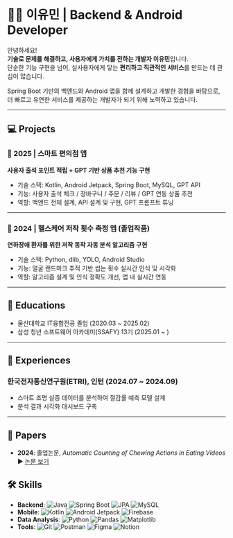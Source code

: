 # 🙋‍♂️ 이유민 | Backend & Android Developer

안녕하세요!  
**기술로 문제를 해결하고, 사용자에게 가치를 전하는 개발자 이유민**입니다.  
단순한 기능 구현을 넘어, 실사용자에게 닿는 **편리하고 직관적인 서비스**를 만드는 데 관심이 많습니다.

Spring Boot 기반의 백엔드와 Android 앱을 함께 설계하고 개발한 경험을 바탕으로,  
더 빠르고 유연한 서비스를 제공하는 개발자가 되기 위해 노력하고 있습니다.

---

## 💻 Projects

### 🛒 2025 | 스마트 편의점 앱
**사용자 출석 포인트 적립 + GPT 기반 상품 추천 기능 구현**

- 기술 스택: Kotlin, Android Jetpack, Spring Boot, MySQL, GPT API
- 기능: 사용자 출석 체크 / 장바구니 / 주문 / 리뷰 / GPT 연동 상품 추천
- 역할: 백엔드 전체 설계, API 설계 및 구현, GPT 프롬프트 튜닝

---

### 🦷 2024 | 헬스케어 저작 횟수 측정 앱 (졸업작품)
**연하장애 환자를 위한 저작 동작 자동 분석 알고리즘 구현**

- 기술 스택: Python, dlib, YOLO, Android Studio
- 기능: 얼굴 랜드마크 추적 기반 씹는 횟수 실시간 인식 및 시각화
- 역할: 알고리즘 설계 및 인식 정확도 개선, 앱 내 실시간 연동

---

## 🏫 Educations

- 울산대학교 IT융합전공 졸업 (2020.03 ~ 2025.02)
- 삼성 청년 소프트웨어 아카데미(SSAFY) 13기 (2025.01 ~ )

---

## 🧪 Experiences

### 한국전자통신연구원(ETRI), 인턴 (2024.07 ~ 2024.09)

- 스마트 조명 실증 데이터를 분석하여 절감률 예측 모델 설계
- 분석 결과 시각화 대시보드 구축

---

## 📄 Papers

- **2024**: 졸업논문, _Automatic Counting of Chewing Actions in Eating Videos_  
  ▶ [논문 보기](https://ieeexplore.ieee.org/document/10706062/)


## 🛠 Skills

- **Backend**: ![Java](https://img.shields.io/badge/Java-007396.svg?&style=for-the-badge&logo=Java&logoColor=white)
![Spring Boot](https://img.shields.io/badge/Spring%20Boot-6DB33F.svg?&style=for-the-badge&logo=Spring-Boot&logoColor=white)
![JPA](https://img.shields.io/badge/JPA-59666C.svg?&style=for-the-badge&logo=Hibernate&logoColor=white)
![MySQL](https://img.shields.io/badge/MySQL-4479A1.svg?&style=for-the-badge&logo=MySQL&logoColor=white)
- **Mobile**: ![Kotlin](https://img.shields.io/badge/Kotlin-7F52FF.svg?&style=for-the-badge&logo=Kotlin&logoColor=white)
![Android Jetpack](https://img.shields.io/badge/Android%20Jetpack-4285F4.svg?&style=for-the-badge&logo=android&logoColor=white)
![Firebase](https://img.shields.io/badge/Firebase-FFCA28.svg?&style=for-the-badge&logo=Firebase&logoColor=black)
- **Data Analysis**: ![Python](https://img.shields.io/badge/Python-3776AB.svg?&style=for-the-badge&logo=Python&logoColor=white)
![Pandas](https://img.shields.io/badge/Pandas-150458.svg?&style=for-the-badge&logo=pandas&logoColor=white)
![Matplotlib](https://img.shields.io/badge/Matplotlib-11557C.svg?&style=for-the-badge&logo=plotly&logoColor=white)
- **Tools**: ![Git](https://img.shields.io/badge/Git-F05032.svg?&style=for-the-badge&logo=Git&logoColor=white)
![Postman](https://img.shields.io/badge/Postman-FF6C37.svg?&style=for-the-badge&logo=Postman&logoColor=white)
![Figma](https://img.shields.io/badge/Figma-F24E1E.svg?&style=for-the-badge&logo=Figma&logoColor=white)
![Notion](https://img.shields.io/badge/Notion-000000.svg?&style=for-the-badge&logo=Notion&logoColor=white)




